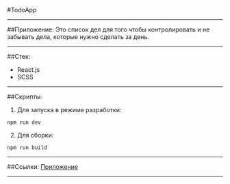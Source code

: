 #TodoApp

***
##Приложение:
Это список дел для того чтобы контролировать и не забывать дела, которые нужно сделать за день.
***
##Стек:
  - React.js
  - SCSS
***
##Скрипты:
1. Для запуска в режиме разработки:
```
npm run dev
```
2. Для сборки:
```
npm run build
```
***

##Ссылки:
  [Приложение](https://thepositree.github.io/build-level1/)
***